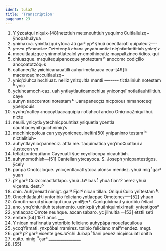```yaml
---
ident: tula2
title: 'Transcription'
pagenum: 23
---
```

1. Y ỹzcatqui niquix-[48]netztiuh meteneuhtiuh yuquimo Cuitlaliuizq~ ỹnopahuãyua
2. ynimaxca. ynintlazqui ytoca Jũ garª ypº ỹhuã ocectlacatl quipaleuiz—-
3. ytoca pºcanetiez Oztotenpã chane ynyehuantici niqʹntlatlatititiah ynicqʹx
4. mocuitlauizque yninmotlatealol ynicmoihincatiz maypaltzinco ỹdios. qui
5. chiuazque. maquitequipanozque ynoteztam ͭº anocomo codiҫillo anoҫoatotzõq~s
6. catlaneqʹliz ynichicanauatilli auhynimelauaca eca–[49]lli macencaqʹmocuitlauizq~
7. yniqʹciuhcainochiuaz. nelliz ynizquitla mantli —----- tictlaliniuh notestam ͭº ynic
8. yciuhcamoch-caz. uah yntlaytlauticamochiua yniconquĩ notlatlauhtilitiuh. caye
9. auhyn tlaoccentotl notestam ͭº Canapanecҫiz nicpoloua nimanotceqʹ ypenpouis
10. yyuhqʹnatley anoҫoytlaacaquipia notlahcol andco OnicnoaZniquilhui. nicte
11. neuili. ynicytla ytechnicpouhtiaz yniquetla ycentla cauhtiaceynihquichnimiqʹs
12. mochinicpoloua can yeyyonicnequineltin[50] ynipaninno testam ͭº nictlalitiuh–
13. auhyntlayniocpanneciz. attla me. tlaquimatica ynqʹmoCuatlaui a Justeҫen yn
14. tetlatzontequiliano Cayeuatli ỹue noyollocopa nicauhtiuh.
15. auhynomothiuh—[51] Cantellan ytocayoca. S. Joseph ynicpantestigos. ỹcely
16. panpa Onotcaloque. ynicҫentlacatl ytoca alonso mendez. yhuã mig ͭ garª yuan
17. pº garª Cuizcomactlatlapo. yhuã Juº bas ͭ. yhuã fianᶯº perez yhuã viҫente. destuº
18. chin. Auhỹneuatl nimigt. garª Ejcrº nican tillan. Oniqui Cuilo ynĩtestam ͭº.
19. Onechtlatlauhti yntoribio feliciano yntlacpac Omotenez—-[52] yhuan
20. Omofirmaroti yhuaniqui toua ynniEjerº. Caniquiximati yntoribio feliaci
21. ano. ynqʹchiuhtiuh testamento. uelnixpã yhuãniquimixi mati: yntestigosº
22. yntlacpac Omote neuhque. axcan sabaro. yc jilhuitia —[53] etztli seti
23. embre.[54] 1571 años ___
24. Y nican mafirmatia yntoribio feliciano auhypãpa mouellacuiloua
25. ycoqʹfirmati. ynxpõbal rramirez. toribio feliciano malºmendez. megt.
26. garª pº garª vicente gesJuºchi Juibap ͭ fiani peuez nicpincuiatl onitla
27. cuito. ninig ͭ  ͭ  garª.________________
28. [55]          
